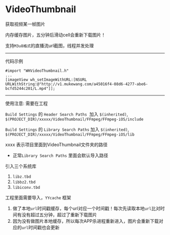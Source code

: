 # VideoThumbnail
获取视频某一帧图片

内存缓存图片，五分钟后滑动cell会重新下载图片！

支持`M3u8格式`的直播流url截图，线程并发处理
***
代码示例 
```oc
#import "WHVideoThumbnail.h"
...
[imageView wh_setImageWithURL:[NSURL URLWithString:@"http://v1.mukewang.com/a45016f4-08d6-4277-abe6-bcfd5244c201/L.mp4"]];
```
***
使用注意: 需要在工程

  `Build Settings` 的 `Header Search Paths`  加入 `$(inherited)`, `$(PROJECT_DIR)/xxxxx/VideoThumbnail/FFmpeg/FFmpeg-iOS/include`
  
  `Build Settings` 的 `Library Search Paths` 加入 `$(inherited)`, `$(PROJECT_DIR)/xxxxx/VideoThumbnail/FFmpeg/FFmpeg-iOS/lib` 
  
xxxx 表示项目里面到VideoThumbnail文件夹的路径

* 正常`Library Search Paths` 里面会默认导入路径

引入三个系统库 
  1. `libz.tbd`
  2. `libbz2.tbd`
  3. `libiconv.tbd`

工程里面需要导入，`YYcache` 框架
  1. 做了本地`url`时间戳缓存，每个url对应一个时间戳！每次先读取本地`url`比对时间有没有超过五分钟，超过了重新下载图片
  2. 因为没有做图片本地缓存，所以每次APP杀进程重新进入，图片会重新下载对应的`url`时间戳也会更新
